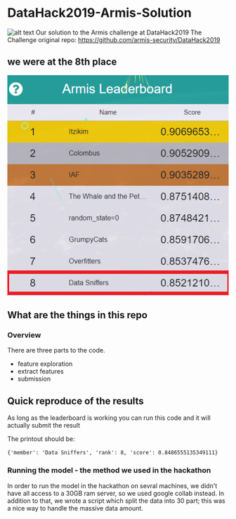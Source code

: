 # DataHack2019-Armis-Solution
![alt text](https://uploads-ssl.webflow.com/5cf2272f73a6239194afd892/5cffce4e5a6c77597e41f0d0_logo.svg)
Our solution to the Armis challenge at DataHack2019 
The Challenge original repo: 
https://github.com/armis-security/DataHack2019

## we were at the 8th place
![alternativetext](leader_board.png)


## What are the things in this repo
### Overview
There are three parts to the code.
- feature exploration 
- extract features
- submission

## Quick reproduce of the results
As long as the leaderboard is working you can run this code and it will actually submit the result

The printout should be:

```
{'member': 'Data Sniffers', 'rank': 8, 'score': 0.8486555135349111}
```

### Running the model - the method we used in the hackathon
In order to run the model in the hackathon on sevral machines, we didn't have all access to a 30GB ram server, so we used google collab instead. In addition to that, we wrote a script which split the data into 30 part; this was a nice way to handle the massive data amount.
